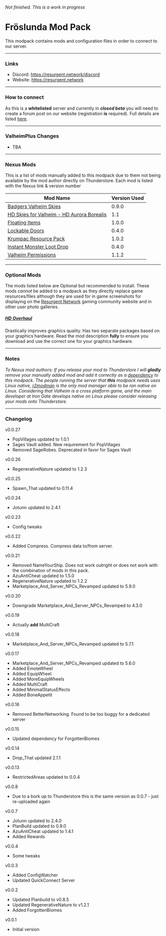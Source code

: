 _Not finished.  This is a work in progress_  
# **Fröslunda Mod Pack**

This modpack contains mods and configuration files in order to connect to our server.

---

### Links

- Discord: https://resurgent.network/discord
- Website: https://resurgent.network

---
### How to connect

As this is a **whitelisted** server and currently in ___closed beta___ you will need to create a forum post on our website (registration **is** required). Full details are listed [here](https://resurgent.network/threads/how-to-apply-to-be-whitelisted.3/).  

---
### ValheimPlus Changes

- TBA

---
### Nexus Mods

This is a list of mods manually added to this modpack due to them not being available by the mod author directly on Thunderstore. Each mod is listed with the Nexus link & version number

| Mod Name                                                                                 | Version Used |
| ---------------------------------------------------------------------------------------- | ------------ |
| [Badgers Valheim Skies](https://www.nexusmods.com/valheim/mods/1594)                     | 0.9.0        |
| [HD Skies for Valheim - HD Aurora Borealis](https://www.nexusmods.com/valheim/mods/1593) | 1.1          |
| [Floating Items](https://www.nexusmods.com/valheim/mods/241)                             | 1.0.0        |
| [Lockable Doors](https://www.nexusmods.com/valheim/mods/1346)                            | 0.4.0        |
| [Krumpac Resource Pack](https://www.nexusmods.com/valheim/mods/1286)                     | 1.0.2        |
| [Instant Monster Loot Drop](https://www.nexusmods.com/valheim/mods/164/)                 | 0.4.0        |
| [Valheim Permissions](https://www.nexusmods.com/valheim/mods/1050)                       | 1.1.2        |

---
### Optional Mods

The mods listed below are Optional but recommended to install. These mods _cannot_ be added to a modpack as they directly replace game resources/files although they are used for in game screenshots for displaying on the [Resurgent Network](https://resurgent.network) gaming community website and in other user photo galleries.

##### [HD Overhaul](https://www.nexusmods.com/valheim/mods/1620)

Drastically improves graphics quality. Has two separate packages based on your graphics hardware. Read the mod description **fully** to ensure you download and use the correct one for your graphics hardware.

---
### Notes

_To Nexus mod authors: If you release your mod to Thunderstore I will **gladly** remove your manually added mod and add it correctly as a [dependency](https://valheim.thunderstore.io/package/create/docs/) to this modpack. The people running the server that **this** modpack needs uses Linux native, [r2modman](https://valheim.thunderstore.io/package/ebkr/r2modman/) is the only mod manager able to be ran native on Linux. Considering that Valheim is a cross platform game, and the main developer at Iron Gate develops native on Linux please consider releasing your mods onto Thunderstore._

----
### Changelog
v0.0.27
- PopVillages updated to 1.0.1
- Sages Vault added.  New requirement for PopVillages
- Removed SageRobes. Deprecated in favor for Sages Vault

v0.0.26
- RegenerativeNature updated to 1.2.3

v0.0.25
- Spawn_That updated to 0.11.4

v0.0.24
- Jotunn updated to 2.4.1

v0.0.23
- Config tweaks

v0.0.22
- Added Compress.  Compress data to/from server.

v0.0.21
- Removed NameYourShip.  Does not work outright or does not work with the combination of mods in this pack.
- AzuAntiCheat updated to 1.5.0
- RegenerativeNature updated to 1.2.2
- Marketplace_And_Server_NPCs_Revamped updated to 5.9.0

v0.0.20
- Downgrade Marketplace_And_Server_NPCs_Revamped to 4.3.0

v0.0.19
- Actually **add** MultiCraft

v0.0.18
- Marketplace_And_Server_NPCs_Revamped updated to 5.7.1

v0.0.17
- Marketplace_And_Server_NPCs_Revamped updated to 5.6.0
- Added EmoteWheel
- Added EquipWheel
- Added MoreEquipWheels
- Added MultiCraft
- Added MinimalStatusEffects
- Added BoneAppetit

v0.0.16
- Removed BetterNetworking.  Found to be too buggy for a dedicated server

v0.0.15
- Updated dependency for ForgottenBiomes

v0.0.14
- Drop_That updated 2.1.1

v0.0.13
- RestrictedAreas updated to 0.0.4

v0.0.8
- Due to a bork up to Thunderstore this is the same version as 0.0.7 - just re-uploaded again

v0.0.7
- Jotunn updated to 2.4.0
- PlanBuild updated to 0.9.0
- AzuAntiCheat updated to 1.4.1
- Added Rewards

v0.0.4
- Some tweaks

v0.0.3
- Added ConfigWatcher
- Updated QuickConnect Server

v0.0.2
- Updated Planbuild to v0.8.5
- Updated RegenerativeNature to v1.2.1
- Added ForgottenBiomes

v0.0.1

- Initial version

